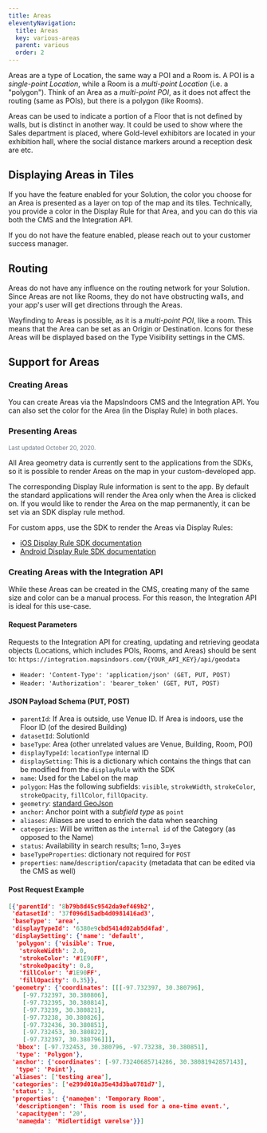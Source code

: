 ```yaml
---
title: Areas
eleventyNavigation:
  title: Areas
  key: various-areas
  parent: various
  order: 2
---
```


Areas are a type of Location, the same way a POI and a Room is. A POI is a *single-point Location*, while a Room is a *multi-point Location* (i.e. a "polygon"). Think of an Area as a *multi-point POI*, as it does not affect the routing (same as POIs), but there is a polygon (like Rooms).

Areas can be used to indicate a portion of a Floor that is not defined by walls, but is distinct in another way. It could be used to show where the Sales department is placed, where Gold-level exhibitors are located in your exhibition hall, where the social distance markers around a reception desk are etc.

## Displaying Areas in Tiles

If you have the feature enabled for your Solution, the color you choose for an Area is presented as a layer on top of the map and its tiles. Technically, you provide a color in the Display Rule for that Area, and you can do this via both the CMS and the Integration API.

If you do not have the feature enabled, please reach out to your customer success manager.

## Routing

Areas do not have any influence on the routing network for your Solution. Since Areas are not like Rooms, they do not have obstructing walls, and your app's user will get directions through the Areas.

Wayfinding to Areas is possible, as it is a *multi-point POI*, like a room. This means that the Area can be set as an Origin or Destination. Icons for these Areas will be displayed based on the Type Visibility settings in the CMS.

## Support for Areas

### Creating Areas

You can create Areas via the MapsIndoors CMS and the Integration API. You can also set the color for the Area (in the Display Rule) in both places.

### Presenting Areas

<small style="color: #707a89;">Last updated October 20, 2020.</small>

All Area geometry data is currently sent to the applications from the SDKs, so it is possible to render Areas on the map in your custom-developed app.

The corresponding Display Rule information is sent to the app. By default the standard applications will render the Area only when the Area is clicked on. If you would like to render the Area on the map permanently, it can be set via an SDK display rule method.

For custom apps, use the SDK to render the Areas via Display Rules:

- [iOS Display Rule SDK documentation](https://app.mapsindoors.com/mapsindoors/reference/ios/v3/interface_m_p_location_display_rule.html)
- [Android Display Rule SDK documentation](https://app.mapsindoors.com/mapsindoors/reference/android/v3/com/mapsindoors/mapssdk/LocationDisplayRule.html)

### Creating Areas with the Integration API

While these Areas can be created in the CMS, creating many of the same size and color can be a manual process. For this reason, the Integration API is ideal for this use-case.

#### Request Parameters

Requests to the Integration API for creating, updating and retrieving geodata objects (Locations, which includes POIs, Rooms, and Areas) should be sent to: `https://integration.mapsindoors.com/{YOUR_API_KEY}/api/geodata`

- `Header: 'Content-Type': 'application/json' (GET, PUT, POST)`
- `Header: 'Authorization': 'bearer_token' (GET, PUT, POST)`

#### JSON Payload Schema (PUT, POST)

- `parentId`: If Area is outside, use Venue ID. If Area is indoors, use the Floor ID (of the desired Building)
- `datasetId`: SolutionId
- `baseType`: Area (other unrelated values are Venue, Building, Room, POI)
- `displayTypeId`: `locationType` internal ID
- `displaySetting`: This is a dictionary which contains the things that can be modified from the `displayRule` with the SDK
- `name`: Used for the Label on the map
- `polygon`: Has the following subfields: `visible`, `strokeWidth`, `strokeColor`, `strokeOpacity`, `fillColor`, `fillOpacity`.
- `geometry`: [standard GeoJson](https://tools.ietf.org/html/rfc7946#section-3.1)
- `anchor`: Anchor point with a _subfield type_ as `point`
- `aliases`: Aliases are used to enrich the data when searching
- `categories`: Will be written as the `internal id` of the Category (as opposed to the Name)
- `status`: Availability in search results; 1=no, 3=yes
- `baseTypeProperties`: dictionary not required for `POST`
- `properties`: `name`/`description`/`capacity` (metadata that can be edited via the CMS as well)

#### Post Request Example

```json
[{'parentId': '8b79b8d45c9542da9ef469b2',
 'datasetId': '37f096d15adb4d0981416ad3',
 'baseType': 'area',
 'displayTypeId': '6380e9cbd5414d02ab5d4fad',
 'displaySetting': {'name': 'default',
  'polygon': {'visible': True,
   'strokeWidth': 2.0,
   'strokeColor': '#1E90FF',
   'strokeOpacity': 0.8,
   'fillColor': '#1E90FF',
   'fillOpacity': 0.35}},
 'geometry': {'coordinates': [[[-97.732397, 30.380796],
    [-97.732397, 30.380806],
    [-97.732395, 30.380814],
    [-97.73239, 30.380821],
    [-97.73238, 30.380826],
    [-97.732436, 30.380851],
    [-97.732453, 30.380822],
    [-97.732397, 30.380796]]],
  'bbox': [-97.732453, 30.380796, -97.73238, 30.380851],
  'type': 'Polygon'},
 'anchor': {'coordinates': [-97.73240685714286, 30.38081942857143],
  'type': 'Point'},
 'aliases': ['testing area'],
 'categories': ['e299d010a35e43d3ba0781d7'],
 'status': 3,
 'properties': {'name@en': 'Temporary Room',
  'description@en': 'This room is used for a one-time event.',
  'capacity@en': '20',
  'name@da': 'Midlertidigt værelse'}}]
```
